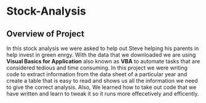 # Stock-Analysis

## **Overview of Project**
In this stock analysis we were asked to help out Steve helping his parents in help invest in green enrgy. With the data that we downloaded we are using **Visual Basics for Application** also known as **VBA** to automate tasks that are considered tedious and time consuming. In this project we were writing code to extract information from the data sheet of a particular year and create a table that is easy to read and shows us all the information we need to give the correct analysis. Also, We learned how to take out code that we have written and learn to tweak it so it runs more effecetively and efficently.

